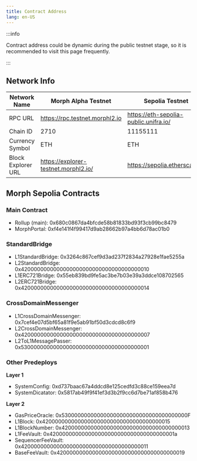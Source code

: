 ```yaml
---
title: Contract Address
lang: en-US
---
```


:::info

Contract address could be dynamic during the public testnet stage, so it is recommended to visit this page frequently.

:::

## Network Info

| Network Name | Morph Alpha Testnet | Sepolia Testnet |
| --- | --- | --- |
| RPC URL | https://rpc.testnet.morphl2.io | https://eth-sepolia-public.unifra.io/ |
| Chain ID | 2710 | 11155111 |
| Currency Symbol | ETH | ETH |
| Block Explorer URL | https://explorer-testnet.morphl2.io/ | https://sepolia.etherscan.io/ |

## Morph Sepolia Contracts

### Main Contract

- Rollup (main): 0x680c0867da4bfcde58b81833bd93f3cb99bc8479
- MorphPortal: 0xf4e141f4f99417d9ab28662b97a4bb6d78ac01b0

### StandardBridge

- L1StandardBridge: 0x3264c867cef9d3ad237f2834a27928e1fae5255a
- L2StandardBridge: 0x4200000000000000000000000000000000000010
- L1ERC721Bridge: 0x55eb839bd9fe5ac3be7b03e39a3ddce108702565
- L2ERC721Bridge: 0x4200000000000000000000000000000000000014

### CrossDomainMessenger

- L1CrossDomainMessenger: 0x7cef4e07d5bf65a81f9e5ab91bf50d3cdcd8c6f9
- L2CrossDomainMessenger: 0x4200000000000000000000000000000000000007
- L2ToL1MessagePasser: 0x5300000000000000000000000000000000000001

### Other Predeploys

**Layer 1**

- SystemConfig:  0xd737baac67a4ddcd8e125cedfd3c88ce159eea7d
- SystemDicatator: 0x5817ab49f9f41ef3d3b2f9cc6d7be71af858b476

**Layer 2**

- GasPriceOracle: 0x530000000000000000000000000000000000000F
- L1Block: 0x4200000000000000000000000000000000000015
- L1BlockNumber: 0x4200000000000000000000000000000000000013
- L1FeeVault: 0x420000000000000000000000000000000000001a
- SequencerFeeVault: 0x4200000000000000000000000000000000000011
- BaseFeeVault: 0x4200000000000000000000000000000000000019
